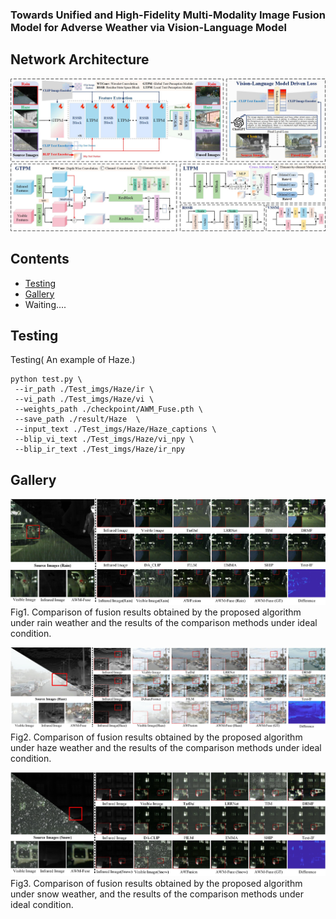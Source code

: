 ### Towards Unified and High-Fidelity Multi-Modality Image Fusion Model for Adverse Weather via Vision-Language Model
##  Network Architecture
![](./figs/overview.jpg)

## Contents
- [Testing](#Testing)
- [Gallery](#Gallery)
- Waiting....

<h2 id="Testing"> Testing</h2>

Testing( An example of Haze.)
```
python test.py \
 --ir_path ./Test_imgs/Haze/ir \
 --vi_path ./Test_imgs/Haze/vi \
 --weights_path ./checkpoint/AWM_Fuse.pth \
 --save_path ./result/Haze  \
 --input_text ./Test_imgs/Haze/Haze_captions \
 --blip_vi_text ./Test_imgs/Haze/vi_npy \
 --blip_ir_text ./Test_imgs/Haze/ir_npy
```


<h2 id='Gallery'> Gallery</h2>

![Gallery](./figs/Rain.jpg)
Fig1. Comparison of fusion results obtained by the proposed algorithm under rain weather and the results of the comparison methods under ideal condition.

![Gallery](./figs/Haze.jpg)
Fig2. Comparison of fusion results obtained by the proposed algorithm under haze weather and the results of the comparison methods under ideal condition.

![Gallery](./figs/Snow.jpg)
Fig3. Comparison of fusion results obtained by the proposed algorithm under snow weather, and the results of the comparison methods under ideal condition.





